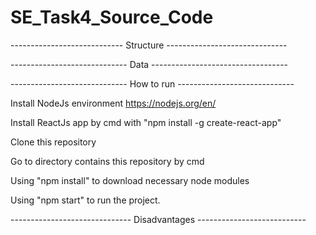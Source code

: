 # SE_Task4_Source_Code

---------------------------- Structure ------------------------------




----------------------------- Data ----------------------------------





----------------------------- How to run -----------------------------

Install NodeJs environment https://nodejs.org/en/

Install ReactJs app by cmd with "npm install -g create-react-app"

Clone this repository

Go to directory contains this repository by cmd

Using "npm install" to download necessary node modules

Using "npm start" to run the project.

------------------------------ Disadvantages ---------------------------



